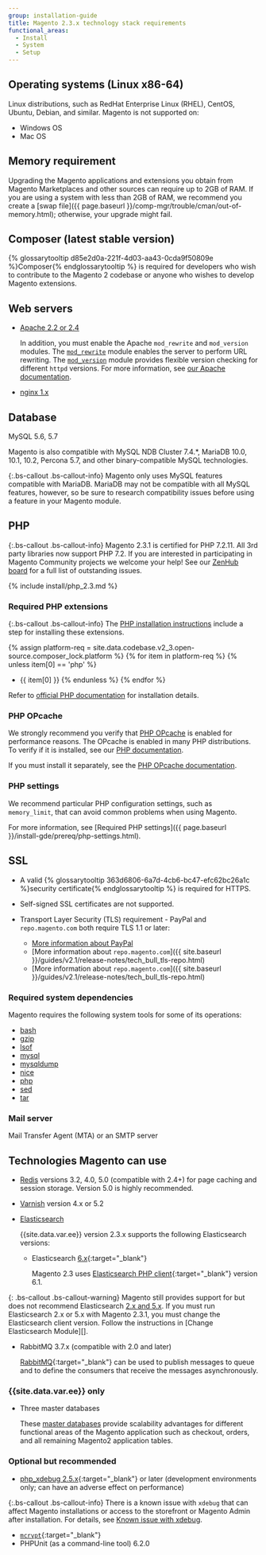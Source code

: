 ```yaml
---
group: installation-guide
title: Magento 2.3.x technology stack requirements
functional_areas:
  - Install
  - System
  - Setup
---
```


## Operating systems (Linux x86-64)

Linux distributions, such as RedHat Enterprise Linux (RHEL), CentOS, Ubuntu, Debian, and similar.
Magento is not supported on:

* Windows OS
* Mac OS

## Memory requirement

Upgrading the Magento applications and extensions you obtain from Magento Marketplaces and other sources can require up to 2GB of RAM. If you are using a system with less than 2GB of RAM, we recommend you create a [swap file]({{ page.baseurl }}/comp-mgr/trouble/cman/out-of-memory.html); otherwise, your upgrade might fail.

## Composer (latest stable version)

{% glossarytooltip d85e2d0a-221f-4d03-aa43-0cda9f50809e %}Composer{% endglossarytooltip %} is required for developers who wish to contribute to the Magento 2 codebase or anyone who wishes to develop Magento extensions.

## Web servers

* [Apache 2.2 or 2.4](http://httpd.apache.org/download.cgi)

   In addition, you must enable the Apache `mod_rewrite` and `mod_version` modules. The [`mod_rewrite`](https://httpd.apache.org/docs/2.4/mod/mod_rewrite.html) module enables the server to perform URL rewriting. The [`mod_version`](https://httpd.apache.org/docs/2.4/mod/mod_version.html) module provides flexible version checking for different `httpd` versions. For more information, see [our Apache documentation]({{page.baseurl}}/install-gde/prereq/apache.html).

* [nginx 1.x](https://nginx.org/en/download.html)

## Database

MySQL 5.6, 5.7

Magento is also compatible with MySQL NDB Cluster 7.4.*, MariaDB 10.0, 10.1, 10.2, Percona 5.7, and other binary-compatible MySQL technologies.

{:.bs-callout .bs-callout-info}
Magento only uses MySQL features compatible with MariaDB. MariaDB may not be compatible with all MySQL features, however, so be sure to research compatibility issues before using a feature in your Magento module.

## PHP

{:.bs-callout .bs-callout-info}
Magento 2.3.1 is certified for PHP 7.2.11.
All 3rd party libraries now support PHP 7.2.
 If you are interested in participating in Magento Community projects we welcome your help! See our [ZenHub board](https://app.zenhub.com/workspace/o/magento-engcom/php-7.2-support/boards?repos=116423356,116426364,115111902) for a full list of outstanding issues.

{% include install/php_2.3.md %}

### Required PHP extensions

{:.bs-callout .bs-callout-info}
The [PHP installation instructions](prereq/php-centos-ubuntu.html) include a step for installing these extensions.

{% assign platform-req = site.data.codebase.v2_3.open-source.composer_lock.platform %}
{% for item in platform-req %}
  {% unless item[0] == 'php' %}
* {{ item[0] }}
  {% endunless %}
{% endfor %}

Refer to [official PHP documentation](http://php.net/manual/en/extensions.php) for installation details.

### PHP OPcache

We strongly recommend you verify that  [PHP OPcache](http://php.net/manual/en/intro.opcache.php) is enabled for performance reasons. The OPcache is enabled in many PHP distributions. To verify if it is installed, see our [PHP documentation](prereq/php-centos-ubuntu.html).

If you must install it separately, see the [PHP OPcache documentation](http://php.net/manual/en/opcache.setup.php).

### PHP settings

We recommend particular PHP configuration settings, such as `memory_limit`, that can avoid common problems when using Magento.

For more information, see [Required PHP settings]({{ page.baseurl }}/install-gde/prereq/php-settings.html).

## SSL

* A valid {% glossarytooltip 363d6806-6a7d-4cb6-bc47-efc62bc26a1c %}security certificate{% endglossarytooltip %} is required for HTTPS.
* Self-signed SSL certificates are not supported.
* Transport Layer Security (TLS) requirement - PayPal and `repo.magento.com` both require TLS 1.1 or later:

  * [More information about PayPal]({{page.baseurl}}/install-gde/system-requirements_tls1-2.html)
  * [More information about `repo.magento.com`]({{ site.baseurl }}/guides/v2.1/release-notes/tech_bull_tls-repo.html)
  * [More information about `repo.magento.com`]({{ site.baseurl }}/guides/v2.1/release-notes/tech_bull_tls-repo.html)

### Required system dependencies

Magento requires the following system tools for some of its operations:

* [bash][]
* [gzip][]
* [lsof][]
* [mysql][]
* [mysqldump][]
* [nice][]
* [php][]
* [sed][]
* [tar][]

### Mail server

Mail Transfer Agent (MTA) or an SMTP server

## Technologies Magento can use

* [Redis]({{page.baseurl}}/config-guide/redis/config-redis.html) versions 3.2, 4.0, 5.0 (compatible with 2.4+) for page caching and session storage.
  Version 5.0 is highly recommended.
* [Varnish]({{page.baseurl}}/config-guide/varnish/config-varnish.html) version 4.x or 5.2
* [Elasticsearch]({{page.baseurl}}/config-guide/elasticsearch/es-overview.html)

  {{site.data.var.ee}} version 2.3.x supports the following Elasticsearch versions:

  * Elasticsearch [6.x](https://www.elastic.co/downloads/past-releases/elasticsearch-6-6-1){:target="_blank"}

    Magento 2.3 uses [Elasticsearch PHP client](https://github.com/elastic/elasticsearch-php){:target="_blank"} version 6.1.

{: .bs-callout .bs-callout-warning}
Magento still provides support for but does not recommend Elasticsearch [2.x and 5.x](https://www.elastic.co/support/eol).
If you must run Elasticsearch 2.x or 5.x with Magento 2.3.1, you must change the Elasticsearch client version.
Follow the instructions in [Change Elasticsearch Module][].

* RabbitMQ 3.7.x (compatible with 2.0 and later)

  [RabbitMQ]({{page.baseurl}}/config-guide/mq/rabbitmq-overview.html){:target="_blank"} can be used to publish messages to queue and to define the consumers that receive the messages asynchronously.

### {{site.data.var.ee}} only

* Three master databases

  These [master databases]({{page.baseurl}}/config-guide/multi-master/multi-master.html) provide scalability advantages for different functional areas of the Magento application such as checkout, orders, and all remaining Magento2 application tables.

### Optional but recommended

* [php_xdebug 2.5.x](http://xdebug.org/download.php){:target="_blank"} or later (development environments only; can have an adverse effect on performance)

{:.bs-callout .bs-callout-info}
There is a known issue with `xdebug` that can affect Magento installations or access to the storefront or Magento Admin after installation. For details, see [Known issue with xdebug]({{page.baseurl}}/install-gde/trouble/tshoot_install-issues.html).

* [`mcrypt`](http://php.net/manual/en/book.mcrypt.php){:target="_blank"}
* PHPUnit (as a command-line tool) 6.2.0

[bash]: https://www.gnu.org/software/bash/
[gzip]: https://www.gzip.org/
[lsof]: https://linux.die.net/man/8/lsof
[mysql]: https://www.mysql.com/
[mysqldump]: https://dev.mysql.com/doc/refman/8.0/en/mysqldump.html
[nice]: https://linux.die.net/man/1/nice
[php]: http://www.php.net/
[sed]: https://www.gnu.org/software/sed/manual/sed.html
[tar]: https://linux.die.net/man/1/tar
